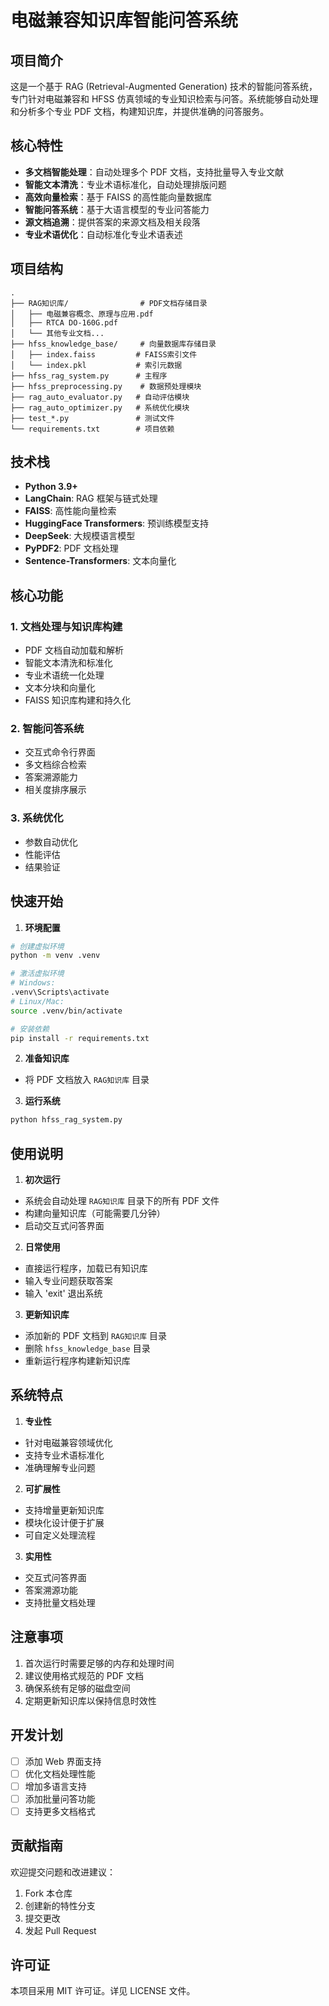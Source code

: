 # 电磁兼容知识库智能问答系统

## 项目简介

这是一个基于 RAG (Retrieval-Augmented Generation) 技术的智能问答系统，专门针对电磁兼容和 HFSS 仿真领域的专业知识检索与问答。系统能够自动处理和分析多个专业 PDF 文档，构建知识库，并提供准确的问答服务。

## 核心特性

- **多文档智能处理**：自动处理多个 PDF 文档，支持批量导入专业文献
- **智能文本清洗**：专业术语标准化，自动处理排版问题
- **高效向量检索**：基于 FAISS 的高性能向量数据库
- **智能问答系统**：基于大语言模型的专业问答能力
- **源文档追溯**：提供答案的来源文档及相关段落
- **专业术语优化**：自动标准化专业术语表述

## 项目结构

```
.
├── RAG知识库/                # PDF文档存储目录
│   ├── 电磁兼容概念、原理与应用.pdf
│   ├── RTCA DO-160G.pdf
│   └── 其他专业文档...
├── hfss_knowledge_base/     # 向量数据库存储目录
│   ├── index.faiss         # FAISS索引文件
│   └── index.pkl           # 索引元数据
├── hfss_rag_system.py      # 主程序
├── hfss_preprocessing.py    # 数据预处理模块
├── rag_auto_evaluator.py   # 自动评估模块
├── rag_auto_optimizer.py   # 系统优化模块
├── test_*.py               # 测试文件
└── requirements.txt        # 项目依赖
```

## 技术栈

- **Python 3.9+**
- **LangChain**: RAG 框架与链式处理
- **FAISS**: 高性能向量检索
- **HuggingFace Transformers**: 预训练模型支持
- **DeepSeek**: 大规模语言模型
- **PyPDF2**: PDF 文档处理
- **Sentence-Transformers**: 文本向量化

## 核心功能

### 1. 文档处理与知识库构建
- PDF 文档自动加载和解析
- 智能文本清洗和标准化
- 专业术语统一化处理
- 文本分块和向量化
- FAISS 知识库构建和持久化

### 2. 智能问答系统
- 交互式命令行界面
- 多文档综合检索
- 答案溯源能力
- 相关度排序展示

### 3. 系统优化
- 参数自动优化
- 性能评估
- 结果验证

## 快速开始

1. **环境配置**
```bash
# 创建虚拟环境
python -m venv .venv

# 激活虚拟环境
# Windows:
.venv\Scripts\activate
# Linux/Mac:
source .venv/bin/activate

# 安装依赖
pip install -r requirements.txt
```

2. **准备知识库**
- 将 PDF 文档放入 `RAG知识库` 目录

3. **运行系统**
```bash
python hfss_rag_system.py
```

## 使用说明

1. **初次运行**
- 系统会自动处理 `RAG知识库` 目录下的所有 PDF 文件
- 构建向量知识库（可能需要几分钟）
- 启动交互式问答界面

2. **日常使用**
- 直接运行程序，加载已有知识库
- 输入专业问题获取答案
- 输入 'exit' 退出系统

3. **更新知识库**
- 添加新的 PDF 文档到 `RAG知识库` 目录
- 删除 `hfss_knowledge_base` 目录
- 重新运行程序构建新知识库

## 系统特点

1. **专业性**
- 针对电磁兼容领域优化
- 支持专业术语标准化
- 准确理解专业问题

2. **可扩展性**
- 支持增量更新知识库
- 模块化设计便于扩展
- 可自定义处理流程

3. **实用性**
- 交互式问答界面
- 答案溯源功能
- 支持批量文档处理

## 注意事项

1. 首次运行时需要足够的内存和处理时间
2. 建议使用格式规范的 PDF 文档
3. 确保系统有足够的磁盘空间
4. 定期更新知识库以保持信息时效性

## 开发计划

- [ ] 添加 Web 界面支持
- [ ] 优化文档处理性能
- [ ] 增加多语言支持
- [ ] 添加批量问答功能
- [ ] 支持更多文档格式

## 贡献指南

欢迎提交问题和改进建议：

1. Fork 本仓库
2. 创建新的特性分支
3. 提交更改
4. 发起 Pull Request

## 许可证

本项目采用 MIT 许可证。详见 LICENSE 文件。